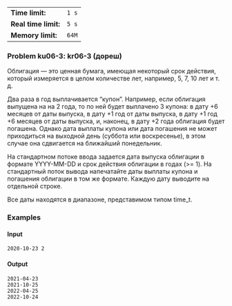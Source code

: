 |                      |       |
|----------------------|-------|
| **Time limit:**      | `1 s` |
| **Real time limit:** | `5 s` |
| **Memory limit:**    | `64M` |


### Problem ku06-3: kr06-3 (дореш)

Облигация — это ценная бумага, имеющая некоторый срок действия,
который измеряется в целом количестве лет, например, 5, 7, 10 лет
и т. д.

Два раза в год выплачивается “купон”. Например, если облигация
выпущена на на 2 года, то по ней будет выплачено 3 купона: в дату
+6 месяцев от даты выпуска, в дату +1 год от даты выпуска, в дату
+1 год +6 месяцев от даты выпуска, и, наконец, в дату +2 года
облигация будет погашена. Однако дата выплаты купона или дата
погашения не может приходиться на выходной день (суббота или
воскресенье), в этом случае она сдвигается на ближайший
понедельник.

На стандартном потоке ввода задается дата выпуска облигации в
формате YYYY-MM-DD и срок действия облигации в годах (>= 1). На
стандартный поток вывода напечатайте даты выплаты купона и
погашения облигации в том же формате. Каждую дату выводите на
отдельной строке.

Все даты находятся в диапазоне, представимом типом time_t.

### Examples

#### Input

    
    
    2020-10-23 2

#### Output

    
    
    2021-04-23
    2021-10-25
    2022-04-25
    2022-10-24

